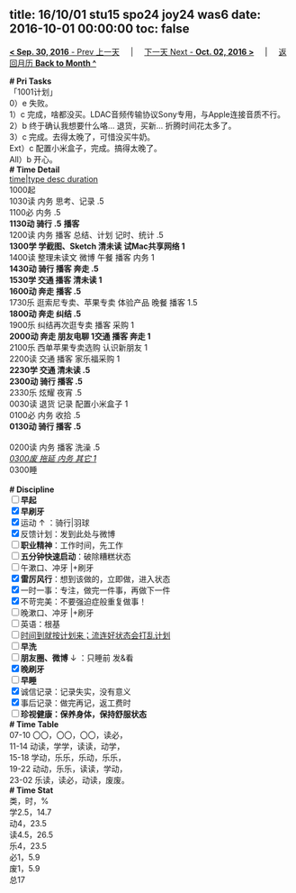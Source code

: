 title: 16/10/01 stu15 spo24 joy24 was6
date: 2016-10-01 00:00:00
toc: false
---
[**< Sep. 30, 2016** - Prev 上一天](/lifelogs/2016/09/d30.html) &nbsp; &nbsp; | &nbsp; &nbsp; [下一天 Next - **Oct. 02, 2016 >**](/lifelogs/2016/10/d02.html) &nbsp; &nbsp; |  &nbsp; &nbsp; [返回月历 **Back to Month ^**](/lifelogs/2016/10/index.html)
<br/><div><div/><div><b># Pri Tasks</b></div><div><div/></div><div>「1001计划」</div><div>0）e 失败。</div><div>1）c 完成，啥都没买。LDAC音频传输协议Sony专用，与Apple连接音质不行。</div><div>2）b 终于确认我想要什么咯… 退货，买新… 折腾时间花太多了。</div><div>3）c 完成。去得太晚了，可惜没买牛奶。</div><div>Ext）c 配置小米盒子，完成。搞得太晚了。</div><div>All）b 开心。</div><div><b># Time Detail</b></div><div><u>time|type desc duration</u></div><div>1000起</div><div>1030读 内务 思考、记录 .5</div><div>1100必 内务 .5</div><div><b>1130动 骑行 .5</b> <b>播客</b></div><div>1200读 内务 播客 总结、计划 记时、统计 .5</div><div><b>1300学 学截图、Sketch 清未读 试Mac共享网络 1</b></div><div>1400读 整理未读文 微博 午餐 播客 内务 1</div><div><b>1430动 骑行 播客 奔走 .5</b></div><div><b>1530学 交通 播客 清未读 1</b></div><div><b>1600动 奔走 播客 .5</b></div><div>1730乐 逛索尼专卖、苹果专卖 体验产品 晚餐 播客 1.5</div><div><b>1800动 奔走 纠结 .5</b></div><div>1900乐 纠结再次逛专卖 播客 采购 1</div><div><b>2000动 奔走 朋友电聊 1</b><b>交通 播客 奔走 1</b></div><div>2100乐 西单苹果专卖选购 认识新朋友 1</div><div>2200读 交通 播客 家乐福采购 1</div><div><b>2230学 交通 清未读 .5</b></div><div><b>2300动 骑行 播客 .5</b></div><div>2330乐 炫耀 夜宵 .5</div><div>0030读 退货 记录 配置小米盒子 1</div></div><div>0100必 内务 收拾 .5</div><div><div><b>0130动 骑行 播客 .5</b></div></div><div><br/></div><div>0200读 内务 播客 洗澡 .5</div><div><u><i>0300废 拖延 内务 其它 1</i></u></div><div>0300睡</div><div><br/></div><div><div><b># Discipline</b></div><div><b><input type="checkbox"/></b><b>早起</b></div><div><input checked="true" type="checkbox"/><b>早刷牙</b></div><div><input checked="true" type="checkbox"/>运动 ↑ ：骑行|羽球</div><div><input checked="true" type="checkbox"/>反馈计划：发到此处与微博</div><div><input type="checkbox"/><b>职业精神</b>：工作时间，先工作</div><div><input type="checkbox"/><b>五分钟快速启动</b>：破除糟糕状态</div><div><input type="checkbox"/>午漱口、冲牙 |+刷牙</div><div><input checked="true" type="checkbox"/><b>雷厉风行</b>：想到该做的，立即做，进入状态</div><div><input checked="true" type="checkbox"/>一时一事：专注，做完一件事，再做下一件</div><div><input checked="true" type="checkbox"/>不苛完美：不要强迫症般重复做事！</div><div><input type="checkbox"/>晚漱口、冲牙 |+刷牙</div><div><input type="checkbox"/>英语：根基</div><div><u><input type="checkbox"/></u><u>时间到就按计划来；流连好状态会打乱计划</u></div><div><input type="checkbox"/><b>早洗</b></div><div><b><input type="checkbox"/></b><b>朋友圈、微博</b> ↓ ：只睡前 发&amp;看</div><div><b><input checked="true" type="checkbox"/></b><b>晚刷牙</b></div><div><input type="checkbox"/><b>早睡</b></div><div><input checked="true" type="checkbox"/>诚信记录：记录失实，没有意义</div><div><input checked="true" type="checkbox"/>事后记录：做完再记，返工费时</div><div><b><input type="checkbox"/></b><b>珍视健康：保养身体，保持舒服状态</b></div><div><b># Time Table</b></div><div>07-10 〇〇，〇〇，〇〇，读必，</div><div>11-14 动读，学学，读读，动学，</div><div>15-18 学动，乐乐，乐动，乐乐，</div><div>19-22 动动，乐乐，读读，学动，</div><div>23-02 乐读，读必，动读，废废。</div><div><b># Time Stat</b></div><div>类，时，%</div><div>学2.5，14.7</div><div>动4，23.5</div><div>读4.5，26.5</div><div>乐4，23.5</div><div>必1，5.9</div><div>废1，5.9</div><div>总17</div>